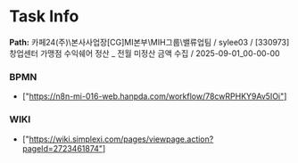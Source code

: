 # Task Info

**Path:** 카페24(주)\본사사업장\[CG]MI본부\MIH그룹\밸류업팀 / sylee03 / [330973] 창업센터 가맹점 수익쉐어 정산 _ 전월 미정산 금액 수집 / 2025-09-01_00-00-00

### BPMN
- ["https://n8n-mi-016-web.hanpda.com/workflow/78cwRPHKY9Av5IOi"]

### WIKI
- ["https://wiki.simplexi.com/pages/viewpage.action?pageId=2723461874"]

